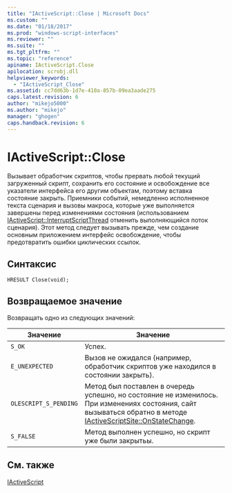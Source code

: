 ```yaml
---
title: "IActiveScript::Close | Microsoft Docs"
ms.custom: ""
ms.date: "01/18/2017"
ms.prod: "windows-script-interfaces"
ms.reviewer: ""
ms.suite: ""
ms.tgt_pltfrm: ""
ms.topic: "reference"
apiname: IActiveScript.Close
apilocation: scrobj.dll
helpviewer_keywords: 
  - "IActiveScript_Close"
ms.assetid: cc7dd63b-1d7e-410a-857b-09ea3aade275
caps.latest.revision: 6
author: "mikejo5000"
ms.author: "mikejo"
manager: "ghogen"
caps.handback.revision: 6
---
```

# IActiveScript::Close
Вызывает обработчик скриптов, чтобы прервать любой текущий загруженный скрипт, сохранить его состояние и освобождение все указатели интерфейса его другим объектам, поэтому вставка состояние закрыть.  Приемники событий, немедленно исполненное текста сценария и вызовы макроса, которые уже выполняется завершены перед изменениями состояния \(использованием [IActiveScript::InterruptScriptThread](../../winscript/reference/iactivescript-interruptscriptthread.md) отменить выполняющийся поток сценария\).  Этот метод следует вызывать прежде, чем создание основным приложением интерфейс освобождение, чтобы предотвратить ошибки циклических ссылок.  
  
## Синтаксис  
  
```  
HRESULT Close(void);  
```  
  
## Возвращаемое значение  
 Возвращать одно из следующих значений:  
  
|Значение|Значение|  
|--------------|--------------|  
|`S_OK`|Успех.|  
|`E_UNEXPECTED`|Вызов не ожидался \(например, обработчик скриптов уже находился в состоянии закрыть\).|  
|`OLESCRIPT_S_PENDING`|Метод был поставлен в очередь успешно, но состояние не изменилось.  При изменениях состояния, сайт вызываться обратно в методе [IActiveScriptSite::OnStateChange](../../winscript/reference/iactivescriptsite-onstatechange.md).|  
|`S_FALSE`|Метод выполнен успешно, но скрипт уже были закрытьы.|  
  
## См. также  
 [IActiveScript](../../winscript/reference/iactivescript.md)